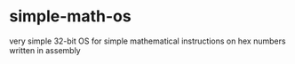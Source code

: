 # simple-math-os
very simple 32-bit OS for simple mathematical instructions on hex numbers written in assembly
